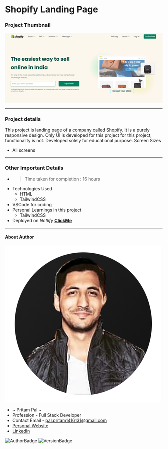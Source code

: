 # Shopify Landing Page 

### Project Thumbnail

![ImageThumbnail](./thumbnail.png)
***
### Project details
This project is landing page of a company called Shopify. It is a purely responsive design. Only UI is developed for this project for this project, functionality is not. Developed solely for educational purpose.
Screen Sizes
- All screens


***
### Other Important Details
- >Time taken for completion : 16 hours
- Technologies Used
  - HTML
  - TailwindCSS
- VSCode for coding
- Personal Learnings in this project 
    - TailwindCSS
- Deployed on *Netlify*  **[ClickMe](https://shopify-clone-yo.netlify.app/)** 
*** 
#### About Author
![AuthorImage](./circle-profile-pic.png)
- ~ Pritam Pal ~
- Profession - Full Stack Developer
- Contact Email - pal.pritam1416131@gmail.com
- [Personal Website](#)
- [LinkedIn](https://www.linkedin.com/in/pritampal1/)  

![AuthorBadge](https://img.shields.io/badge/Author-Pritam-yellow)
![VersionBadge](https://img.shields.io/badge/Version-1.0.0-lightgrey)
